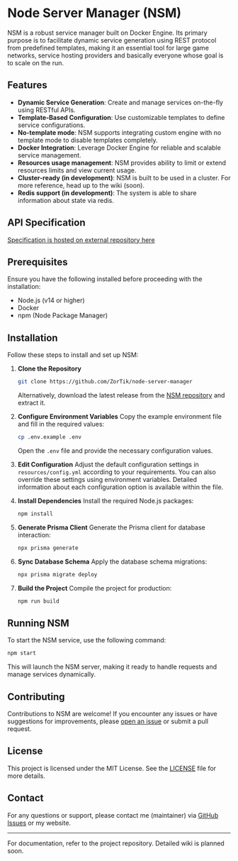 <!--![nsmlogopracovni2-better](https://github.com/user-attachments/assets/ea250212-6e89-489f-b582-9d6be1997524)-->

# Node Server Manager (NSM)

NSM is a robust service manager built on Docker Engine. Its primary purpose is to facilitate dynamic service generation using REST protocol from predefined templates, making it an essential tool for large game networks, service hosting providers and basically everyone whose goal is to scale on the run.

## Features

- **Dynamic Service Generation**: Create and manage services on-the-fly using RESTful APIs.
- **Template-Based Configuration**: Use customizable templates to define service configurations.
- **No-template mode**: NSM supports integrating custom engine with no template mode to disable templates completely.
- **Docker Integration**: Leverage Docker Engine for reliable and scalable service management.
- **Resources usage management**: NSM provides ability to limit or extend resources limits and view current usage.
- **Cluster-ready (in development)**: NSM is built to be used in a cluster. For more reference, head up to the wiki (soon).
- **Redis support (in development)**: The system is able to share information about state via redis.

## API Specification
<a href="https://zortik.github.io/nsm-spec/" target="_blank">Specification is hosted on external repository here</a>

## Prerequisites

Ensure you have the following installed before proceeding with the installation:

- Node.js (v14 or higher)
- Docker
- npm (Node Package Manager)

## Installation

Follow these steps to install and set up NSM:

1. **Clone the Repository**
   ```sh
   git clone https://github.com/ZorTik/node-server-manager
   ```
   Alternatively, download the latest release from the [NSM repository](https://github.com/ZorTik/node-server-manager) and extract it.

2. **Configure Environment Variables**
   Copy the example environment file and fill in the required values:
   ```sh
   cp .env.example .env
   ```
   Open the `.env` file and provide the necessary configuration values.

3. **Edit Configuration**
   Adjust the default configuration settings in `resources/config.yml` according to your requirements. You can also override these settings using environment variables. Detailed information about each configuration option is available within the file.

4. **Install Dependencies**
   Install the required Node.js packages:
   ```sh
   npm install
   ```

5. **Generate Prisma Client**
   Generate the Prisma client for database interaction:
   ```sh
   npx prisma generate
   ```

6. **Sync Database Schema**
   Apply the database schema migrations:
   ```sh
   npx prisma migrate deploy
   ```

7. **Build the Project**
   Compile the project for production:
   ```sh
   npm run build
   ```

## Running NSM

To start the NSM service, use the following command:

```sh
npm start
```

This will launch the NSM server, making it ready to handle requests and manage services dynamically.

## Contributing

Contributions to NSM are welcome! If you encounter any issues or have suggestions for improvements, please [open an issue](https://github.com/ZorTik/node-server-manager/issues) or submit a pull request.

## License

This project is licensed under the MIT License. See the [LICENSE](https://github.com/ZorTik/node-server-manager/blob/main/LICENSE) file for more details.

## Contact

For any questions or support, please contact me (maintainer) via [GitHub Issues](https://github.com/ZorTik/node-server-manager/issues) or my website.

---

For documentation, refer to the project repository. Detailed wiki is planned soon.
